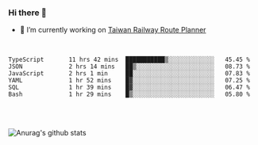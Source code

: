 ### Hi there 👋

- 🔭 I’m currently working on [Taiwan Railway Route Planner](https://github.com/Taiwan-Railway-Route-Planner)

<br/>

<!--START_SECTION:waka-->

```text
TypeScript       11 hrs 42 mins  ███████████▒░░░░░░░░░░░░░   45.45 %
JSON             2 hrs 14 mins   ██▒░░░░░░░░░░░░░░░░░░░░░░   08.73 %
JavaScript       2 hrs 1 min     ██░░░░░░░░░░░░░░░░░░░░░░░   07.83 %
YAML             1 hr 52 mins    █▓░░░░░░░░░░░░░░░░░░░░░░░   07.25 %
SQL              1 hr 39 mins    █▓░░░░░░░░░░░░░░░░░░░░░░░   06.47 %
Bash             1 hr 29 mins    █▒░░░░░░░░░░░░░░░░░░░░░░░   05.80 %
```

<!--END_SECTION:waka-->

<br/>
<br/>

![Anurag's github stats](https://github-readme-stats.vercel.app/api?username=DepickereSven&show_icons=true&theme=tokyonight)



<!--
**DepickereSven/DepickereSven** is a ✨ _special_ ✨ repository because its `README.md` (this file) appears on your GitHub profile.

Here are some ideas to get you started:

- 🔭 I’m currently working on ...
- 🌱 I’m currently learning ...
- 👯 I’m looking to collaborate on ...
- 🤔 I’m looking for help with ...
- 💬 Ask me about ...
- 📫 How to reach me: ...
- 😄 Pronouns: ...
- ⚡ Fun fact: ...
-->
